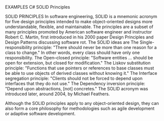 EXAMPLES C# SOLID Principles

SOLID PRINCIPLES
In software engineering, SOLID is a mnemonic acronym for five design principles intended to make object-oriented designs more understandable, flexible, and maintainable. The principles are a subset of many principles promoted by American software engineer and instructor Robert C. Martin, first introduced in his 2000 paper Design Principles and Design Patterns discussing software rot.
The SOLID ideas are
The Single-responsibility principle: "There should never be more than one reason for a class to change." In other words, every class should have only one responsibility.
The Open–closed principle: "Software entities ... should be open for extension, but closed for modification."
The Liskov substitution principle: "Functions that use pointers or references to base classes must be able to use objects of derived classes without knowing it."
The Interface segregation principle: "Clients should not be forced to depend upon interfaces that they do not use."
The Dependency inversion principle: "Depend upon abstractions, [not] concretes."
The SOLID acronym was introduced later, around 2004, by Michael Feathers.

Although the SOLID principles apply to any object-oriented design, they can also form a core philosophy for methodologies such as agile development or adaptive software development.
